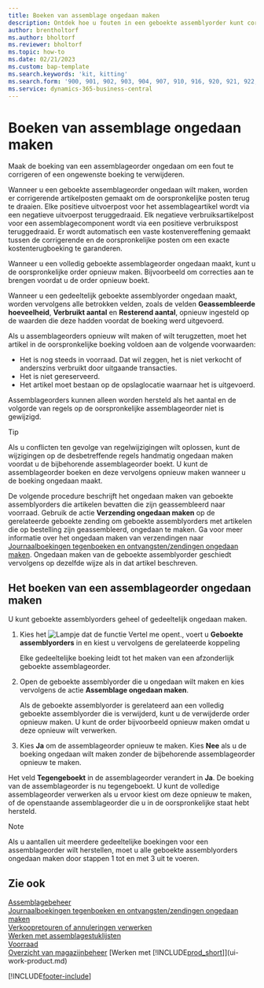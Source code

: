 ```yaml
---
title: Boeken van assemblage ongedaan maken
description: Ontdek hoe u fouten in een geboekte assemblyorder kunt corrigeren.
author: brentholtorf
ms.author: bholtorf
ms.reviewer: bholtorf
ms.topic: how-to
ms.date: 02/21/2023
ms.custom: bap-template
ms.search.keywords: 'kit, kitting'
ms.search.form: '900, 901, 902, 903, 904, 907, 910, 916, 920, 921, 922, 923, 940, 941, 942, 930, 931, 932, 914, 915, 905'
ms.service: dynamics-365-business-central
---
```

# Boeken van assemblage ongedaan maken

Maak de boeking van een assemblageorder ongedaan om een fout te corrigeren of een ongewenste boeking te verwijderen.

Wanneer u een geboekte assemblageorder ongedaan wilt maken, worden er corrigerende artikelposten gemaakt om de oorspronkelijke posten terug te draaien. Elke positieve uitvoerpost voor het assemblageartikel wordt via een negatieve uitvoerpost teruggedraaid. Elk negatieve verbruiksartikelpost voor een assemblagecomponent wordt via een positieve verbruikspost teruggedraaid. Er wordt automatisch een vaste kostenvereffening gemaakt tussen de corrigerende en de oorspronkelijke posten om een exacte kostenterugboeking te garanderen.  

Wanneer u een volledig geboekte assemblageorder ongedaan maakt, kunt u de oorspronkelijke order opnieuw maken. Bijvoorbeeld om correcties aan te brengen voordat u de order opnieuw boekt.  

Wanneer u een gedeeltelijk geboekte assemblyorder ongedaan maakt, worden vervolgens alle betrokken velden, zoals de velden **Geassembleerde hoeveelheid**, **Verbruikt aantal** en **Resterend aantal**, opnieuw ingesteld op de waarden die deze hadden voordat de boeking werd uitgevoerd.  

Als u assemblageorders opnieuw wilt maken of wilt terugzetten, moet het artikel in de oorspronkelijke boeking voldoen aan de volgende voorwaarden:  

* Het is nog steeds in voorraad. Dat wil zeggen, het is niet verkocht of anderszins verbruikt door uitgaande transacties.  
* Het is niet gereserveerd.  
* Het artikel moet bestaan op de opslaglocatie waarnaar het is uitgevoerd.  

Assemblageorders kunnen alleen worden hersteld als het aantal en de volgorde van regels op de oorspronkelijke assemblageorder niet is gewijzigd.  

> [!TIP]  
> Als u conflicten ten gevolge van regelwijzigingen wilt oplossen, kunt de wijzigingen op de desbetreffende regels handmatig ongedaan maken voordat u de bijbehorende assemblageorder boekt. U kunt de assemblageorder boeken en deze vervolgens opnieuw maken wanneer u de boeking ongedaan maakt.  

De volgende procedure beschrijft het ongedaan maken van geboekte assemblyorders die artikelen bevatten die zijn geassembleerd naar voorraad. Gebruik de actie **Verzending ongedaan maken** op de gerelateerde geboekte zending om geboekte assemblyorders met artikelen die op bestelling zijn geassembleerd, ongedaan te maken. Ga voor meer informatie over het ongedaan maken van verzendingen naar [Journaalboekingen tegenboeken en ontvangsten/zendingen ongedaan maken](finance-how-reverse-journal-posting.md). Ongedaan maken van de geboekte assemblyorder geschiedt vervolgens op dezelfde wijze als in dat artikel beschreven.  

## Het boeken van een assemblageorder ongedaan maken

U kunt geboekte assemblyorders geheel of gedeeltelijk ongedaan maken.

1. Kies het ![Lampje dat de functie Vertel me opent.](media/ui-search/search_small.png "Vertel me wat u wilt doen"), voert u **Geboekte assemblyorders** in en kiest u vervolgens de gerelateerde koppeling  

   Elke gedeeltelijke boeking leidt tot het maken van een afzonderlijk geboekte assemblageorder.  
2. Open de geboekte assemblyorder die u ongedaan wilt maken en kies vervolgens de actie **Assemblage ongedaan maken**.  

    Als de geboekte assemblyorder is gerelateerd aan een volledig geboekte assemblyorder die is verwijderd, kunt u de verwijderde order opnieuw maken. U kunt de order bijvoorbeeld opnieuw maken omdat u deze opnieuw wilt verwerken.  
3. Kies **Ja** om de assemblageorder opnieuw te maken. Kies **Nee** als u de boeking ongedaan wilt maken zonder de bijbehorende assemblageorder opnieuw te maken.  

Het veld **Tegengeboekt** in de assemblageorder verandert in **Ja**. De boeking van de assemblageorder is nu tegengeboekt. U kunt de volledige assemblageorder verwerken als u ervoor kiest om deze opnieuw te maken, of de openstaande assemblageorder die u in de oorspronkelijke staat hebt hersteld.  

> [!NOTE]  
> Als u aantallen uit meerdere gedeeltelijke boekingen voor een assemblageorder wilt herstellen, moet u alle geboekte assemblyorders ongedaan maken door stappen 1 tot en met 3 uit te voeren.  

## Zie ook

[Assemblagebeheer](assembly-assemble-items.md)  
[Journaalboekingen tegenboeken en ontvangsten/zendingen ongedaan maken](finance-how-reverse-journal-posting.md)  
[Verkoopretouren of annuleringen verwerken](sales-how-process-sales-returns-cancellations.md)  
[Werken met assemblagestuklijsten](assembly-how-work-assembly-boms.md)  
[Voorraad](inventory-manage-inventory.md)  
[Overzicht van magazijnbeheer](design-details-warehouse-management.md)
[Werken met [!INCLUDE[prod_short](includes/prod_short.md)]](ui-work-product.md)


[!INCLUDE[footer-include](includes/footer-banner.md)]